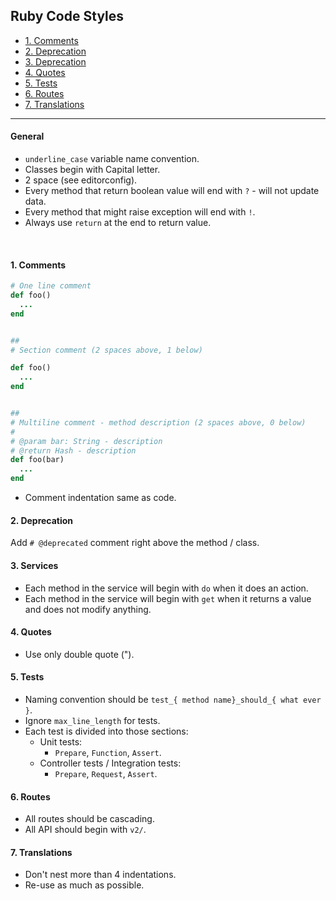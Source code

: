 ## Ruby Code Styles

- [1. Comments](#1-comments)
- [2. Deprecation](#2-deprecation)
- [3. Deprecation](#3-services)
- [4. Quotes](#4-quotes)
- [5. Tests](#5-tests)
- [6. Routes](#6-routes)
- [7. Translations](#7-translations)

----

#### General
* `underline_case` variable name convention.
* Classes begin with Capital letter.
* 2 space (see editorconfig).
* Every method that return boolean value will end with `?` - will not update data.
* Every method that might raise exception will end with `!`.
* Always use `return` at the end to return value.

<br>

#### 1. Comments
```ruby
# One line comment
def foo()
  ...
end


##
# Section comment (2 spaces above, 1 below)

def foo()
  ...
end


##
# Multiline comment - method description (2 spaces above, 0 below)
#
# @param bar: String - description
# @return Hash - description
def foo(bar)
  ...
end
```
* Comment indentation same as code.


#### 2. Deprecation
Add `# @deprecated` comment right above the method / class.


#### 3. Services
* Each method in the service will begin with `do` when it does an action.
* Each method in the service will begin with `get` when it returns a value and does not modify anything.

#### 4. Quotes
* Use only double quote (").

#### 5. Tests
* Naming convention should be `test_{ method name}_should_{ what ever }`.
* Ignore `max_line_length` for tests.
* Each test is divided into those sections:
    * Unit tests:
        * `Prepare`, `Function`, `Assert`.
    * Controller tests / Integration tests:
        * `Prepare`, `Request`, `Assert`.
        
#### 6. Routes
* All routes should be cascading.
* All API should begin with `v2/`.

#### 7. Translations
* Don't nest more than 4 indentations.
* Re-use as much as possible.